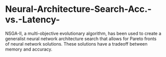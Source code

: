 # Neural-Architecture-Search-Acc.-vs.-Latency-
NSGA-II, a multi-objective evolutionary algorithm, has been used to create a generalist neural network architecture search that allows for Pareto fronts of neural network solutions. These solutions have a tradeoff between memory and accuracy.
